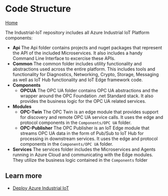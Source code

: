 # Code Structure

[Home](readme.md)

The Industrial-IoT repository includes all Azure Industrial IoT Platform components:

* **Api**
  The Api folder contains projects and nuget packages that represent the API of the included Microservices.   It also includes a handy Command Line Interface to excercise these APIs.
* **Common**
  The common folder includes utility functionality and abstractions used across the entire platform.  This includes tools and functionality for Diagnostics, Networking, Crypto, Storage, Messaging as well as IoT Hub functionality and IoT Edge framework code.
* **Components**
  * **OPCUA**
    The OPC UA folder contains OPC UA abstractions and the wrapper around the OPC Foundation .net Standard stack.   It also provides the business logic for the OPC UA related services.
* **Modules**
  * **OPC-Twin**
    The OPC Twin is an edge module that provides support for discovery and remote OPC UA service calls.   It uses the edge and protocol components in the `Components/OPC UA` folder.
  * **OPC-Publisher**
    The OPC Publisher is an IoT Edge module that streams OPC UA data in the form of Pub/Sub to IoT Hub for processing in downstream services.   It uses the edge and protocol components in the `Components/OPC UA` folder.
* **Services**
  The services folder includes the Microservices and Agents running in Azure Cloud and communicating with the Edge modules.  They utilize the business logic contained in the `Components` folder

## Learn more

* [Deploy Azure Industrial IoT](deploy/readme.md)
